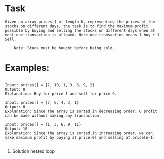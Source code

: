 # Task

    Given an array prices[] of length N, representing the prices of the stocks on different days, the task is to find the maximum profit possible by buying and selling the stocks on different days when at most one transaction is allowed. Here one transaction means 1 buy + 1 Sell.

    	Note: Stock must be bought before being sold.

# Examples:

    `
    Input: prices[] = {7, 10, 1, 3, 6, 9, 2}
    Output: 8
    Explanation: Buy for price 1 and sell for price 9.

    Input: prices[] = {7, 6, 4, 3, 1}
    Output: 0
    Explanation: Since the array is sorted in decreasing order, 0 profit can be made without making any transaction.

    Input: prices[] = {1, 3, 6, 9, 11}
    Output: 10
    Explanation: Since the array is sorted in increasing order, we can make maximum profit by buying at price[0] and selling at price[n-1]
    `

1. Solution nested loop

